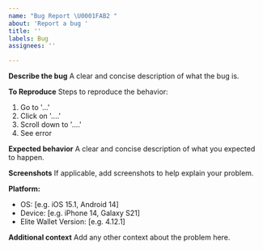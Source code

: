 ```yaml
---
name: "Bug Report \U0001FAB2 "
about: 'Report a bug '
title: ''
labels: Bug
assignees: ''

---
```


**Describe the bug**
A clear and concise description of what the bug is.

**To Reproduce**
Steps to reproduce the behavior:
1. Go to '...'
2. Click on '....'
3. Scroll down to '....'
4. See error

**Expected behavior**
A clear and concise description of what you expected to happen.

**Screenshots**
If applicable, add screenshots to help explain your problem.

**Platform:**
 - OS: [e.g. iOS 15.1, Android 14]
 - Device: [e.g. iPhone 14, Galaxy S21]
 - Elite Wallet Version: [e.g. 4.12.1]


**Additional context**
Add any other context about the problem here.
